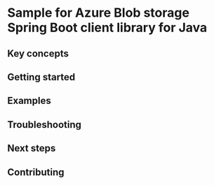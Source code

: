 # Sample for Azure Blob storage Spring Boot client library for Java

## Key concepts
## Getting started
## Examples
## Troubleshooting
## Next steps
## Contributing